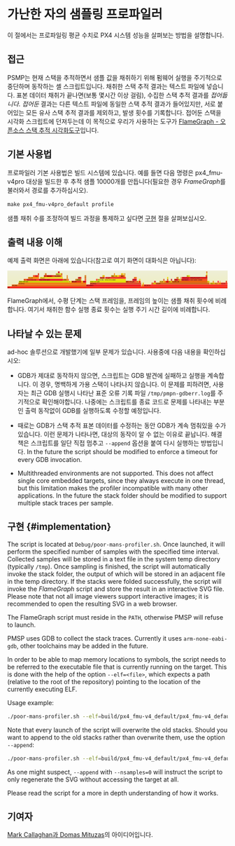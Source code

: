 # 가난한 자의 샘플링 프로파일러

이 절에서는 프로파일링 평균 수치로 PX4 시스템 성능을 살펴보는 방법을 설명합니다.

## 접근

PSMP는 현재 스택을 추적하면서 샘플 값을 채취하기 위해 펌웨어 실행을 주기적으로 중단하며 동작하는 셸 스크립트입니다. 채취한 스택 추적 결과는 텍스트 파일에 넣습니다. 표본 데이터 채취가 끝나면(보통 몇시간 이상 걸림), 수집한 스택 추적 결과를 *접어둡니다*. *접어둔* 결과는 다른 텍스트 파일에 동일한 스택 추적 결과가 들어있지만, 서로 붙어있는 모든 유사 스택 추적 결과를 제외하고, 발생 횟수를 기록합니다. 접어둔 스택을 시각화 스크립트에 던져두는데 이 목적으로 우리가 사용하는 도구가 [FlameGraph - 오픈소스 스택 추적 시각화도구](http://www.brendangregg.com/flamegraphs.html)입니다.

## 기본 사용법

프로파일러 기본 사용법은 빌드 시스템에 있습니다. 예를 들면 다음 명령은 px4_fmu-v4pro 대상을 빌드한 후 추적 샘플 10000개를 만듭니다(필요한 경우 *FrameGraph*를 불러와서 경로를 추가하십시오).

    make px4_fmu-v4pro_default profile
    

샘플 채취 수를 조정하여 빌드 과정을 통제하고 싶다면 [구현](#implementation) 절을 살펴보십시오.

## 출력 내용 이해

예제 출력 화면은 아래에 있습니다(참고로 여기 화면이 대화식은 아닙니다):

![FlameGraph 예제](../../assets/flamegraph-example.png)

FlameGraph에서, 수평 단계는 스택 프레임을, 프레임의 높이는 샘플 채취 횟수에 비례합니다. 여기서 채취한 함수 실행 종료 횟수는 실행 주기 시간 길이에 비례합니다.

## 나타날 수 있는 문제

ad-hoc 솔루션으로 개발했기에 일부 문제가 있습니다. 사용중에 다음 내용을 확인하십시오:

* GDB가 제대로 동작하지 않으면, 스크립트는 GDB 발견에 실패하고 실행을 계속합니다. 이 경우, 명백하게 가용 스택이 나타나지 않습니다. 이 문제를 피하려면, 사용자는 최근 GDB 실행시 나타난 표준 오류 기록 파일 `/tmp/pmpn-gdberr.log`를 주기적으로 확인해야합니다. 나중에는 스크립트를 종료 코드로 문제를 나타내는 부분인 출력 동작없이 GDB를 실행하도록 수정할 예정입니다.

* 때로는 GDB가 스택 추적 표본 데이터를 수정하는 동안 GDB가 계속 멈춰있을 수가 있습니다. 이런 문제가 나타나면, 대상의 동작이 알 수 없는 이유로 끝납니다. 해결책은 스크립트를 일단 직접 멈추고 `--append` 옵션을 붙여 다시 실행하는 방법입니다. In the future the script should be modified to enforce a timeout for every GDB invocation.

* Multithreaded environments are not supported. This does not affect single core embedded targets, since they always execute in one thread, but this limitation makes the profiler incompatible with many other applications. In the future the stack folder should be modified to support multiple stack traces per sample.

## 구현 {#implementation}

The script is located at `Debug/poor-mans-profiler.sh`. Once launched, it will perform the specified number of samples with the specified time interval. Collected samples will be stored in a text file in the system temp directory (typically `/tmp`). Once sampling is finished, the script will automatically invoke the stack folder, the output of which will be stored in an adjacent file in the temp directory. If the stacks were folded successfully, the script will invoke the *FlameGraph* script and store the result in an interactive SVG file. Please note that not all image viewers support interactive images; it is recommended to open the resulting SVG in a web browser.

The FlameGraph script must reside in the `PATH`, otherwise PMSP will refuse to launch.

PMSP uses GDB to collect the stack traces. Currently it uses `arm-none-eabi-gdb`, other toolchains may be added in the future.

In order to be able to map memory locations to symbols, the script needs to be referred to the executable file that is currently running on the target. This is done with the help of the option `--elf=<file>`, which expects a path (relative to the root of the repository) pointing to the location of the currently executing ELF.

Usage example:

```bash
./poor-mans-profiler.sh --elf=build/px4_fmu-v4_default/px4_fmu-v4_default.elf --nsamples=30000
```

Note that every launch of the script will overwrite the old stacks. Should you want to append to the old stacks rather than overwrite them, use the option `--append`:

```bash
./poor-mans-profiler.sh --elf=build/px4_fmu-v4_default/px4_fmu-v4_default.elf --nsamples=30000 --append
```

As one might suspect, `--append` with `--nsamples=0` will instruct the script to only regenerate the SVG without accessing the target at all.

Please read the script for a more in depth understanding of how it works.

## 기여자

[Mark Callaghan과 Domas Mituzas](https://dom.as/2009/02/15/poor-mans-contention-profiling/)의 아이디어입니다.